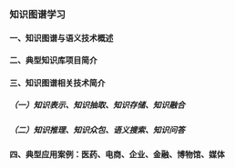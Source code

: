 ### 知识图谱学习
#### 一、知识图谱与语义技术概述
#### 二、典型知识库项目简介
#### 三、知识图谱相关技术简介
##### （一）知识表示、知识抽取、知识存储、知识融合
##### （二）知识推理、知识众包、语义搜索、知识问答
#### 四、典型应用案例：医药、电商、企业、金融、博物馆、媒体